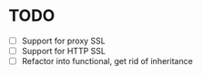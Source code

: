 # TODO

* [ ] Support for proxy SSL
* [ ] Support for HTTP SSL
* [ ] Refactor into functional, get rid of inheritance
